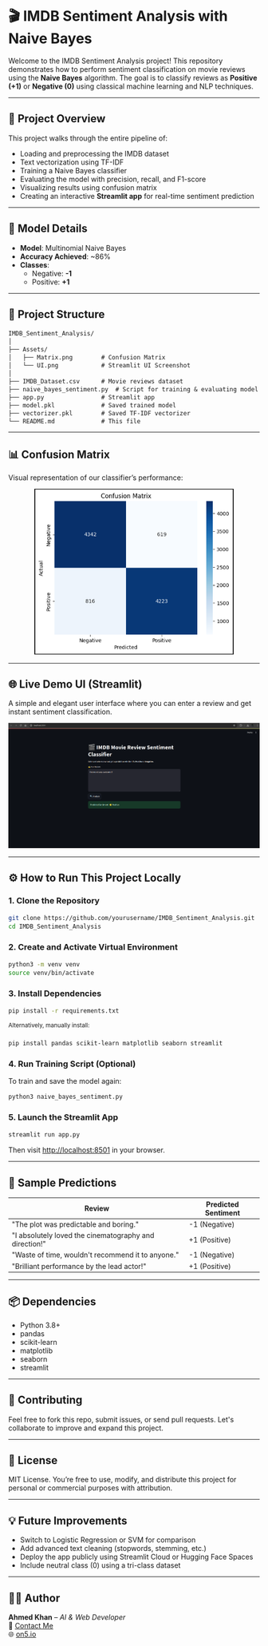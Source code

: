 # 🎬 IMDB Sentiment Analysis with Naive Bayes

Welcome to the IMDB Sentiment Analysis project! This repository demonstrates how to perform sentiment classification on movie reviews using the **Naive Bayes** algorithm. The goal is to classify reviews as **Positive (+1)** or **Negative (0)** using classical machine learning and NLP techniques.

---

## 🚀 Project Overview

This project walks through the entire pipeline of:
- Loading and preprocessing the IMDB dataset
- Text vectorization using TF-IDF
- Training a Naive Bayes classifier
- Evaluating the model with precision, recall, and F1-score
- Visualizing results using confusion matrix
- Creating an interactive **Streamlit app** for real-time sentiment prediction

---

## 🧠 Model Details

- **Model**: Multinomial Naive Bayes
- **Accuracy Achieved**: ~86%
- **Classes**:  
  - Negative: **-1**  
  - Positive: **+1**

---

## 📁 Project Structure

```
IMDB_Sentiment_Analysis/
│
├── Assets/
│   ├── Matrix.png        # Confusion Matrix
│   └── UI.png            # Streamlit UI Screenshot
│
├── IMDB_Dataset.csv      # Movie reviews dataset
├── naive_bayes_sentiment.py  # Script for training & evaluating model
├── app.py                # Streamlit app
├── model.pkl             # Saved trained model
├── vectorizer.pkl        # Saved TF-IDF vectorizer
└── README.md             # This file
```

---

## 📊 Confusion Matrix

Visual representation of our classifier’s performance:

<p align="center">
  <img src="Assets/Matrix.png" alt="Confusion Matrix" width="400"/>
</p>

---

## 🌐 Live Demo UI (Streamlit)

A simple and elegant user interface where you can enter a review and get instant sentiment classification.

<p align="center">
  <img src="Assets/UI.png" alt="Streamlit App UI" width="600"/>
</p>

---

## ⚙️ How to Run This Project Locally

### 1. Clone the Repository

```bash
git clone https://github.com/yourusername/IMDB_Sentiment_Analysis.git
cd IMDB_Sentiment_Analysis
```

### 2. Create and Activate Virtual Environment

```bash
python3 -m venv venv
source venv/bin/activate
```

### 3. Install Dependencies

```bash
pip install -r requirements.txt
```

<sup>Alternatively, manually install:</sup>

```bash
pip install pandas scikit-learn matplotlib seaborn streamlit
```

### 4. Run Training Script (Optional)

To train and save the model again:

```bash
python3 naive_bayes_sentiment.py
```

### 5. Launch the Streamlit App

```bash
streamlit run app.py
```

Then visit [http://localhost:8501](http://localhost:8501) in your browser.

---

## 📝 Sample Predictions

| Review                                                       | Predicted Sentiment |
|--------------------------------------------------------------|---------------------|
| "The plot was predictable and boring."                       | -1 (Negative)       |
| "I absolutely loved the cinematography and direction!"       | +1 (Positive)       |
| "Waste of time, wouldn't recommend it to anyone."            | -1 (Negative)       |
| "Brilliant performance by the lead actor!"                   | +1 (Positive)       |

---

## 📦 Dependencies

- Python 3.8+
- pandas
- scikit-learn
- matplotlib
- seaborn
- streamlit

---

## 🤝 Contributing

Feel free to fork this repo, submit issues, or send pull requests. Let's collaborate to improve and expand this project.

---

## 📄 License

MIT License. You’re free to use, modify, and distribute this project for personal or commercial purposes with attribution.

---

## 💡 Future Improvements

- Switch to Logistic Regression or SVM for comparison
- Add advanced text cleaning (stopwords, stemming, etc.)
- Deploy the app publicly using Streamlit Cloud or Hugging Face Spaces
- Include neutral class (0) using a tri-class dataset

---

## 👨‍💻 Author

**Ahmed Khan** – _AI & Web Developer_  
📧 [Contact Me](mailto:your.email@example.com)  
🌐 [on5.io](https://on5.io)
